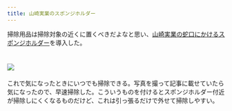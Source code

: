 ```yaml
---
title: 山崎実業のスポンジホルダー
---
```

掃除用品は掃除対象の近くに置くべきだよなと思い、[山崎実業の蛇口にかけるスポンジホルダー](https://www.amazon.co.jp/dp/B07MM4GC6P)を導入した。

![](https://lh5.googleusercontent.com/O3Mmw7l4Rj-4d8lqHUVRDldHC8eKBiu3SbvjUQDT3wFUwZpI1Hzx--QEkA_brgboZyMKJm3CwC7OY3V73KI3qmpXs1l1m0V5InONRN_IDY5Wvc6E2WbIPHimren5LCmw-gvAVjlU2CrUYatjUHVEIvGwwkuEOrv1wwNgZpO0JhMkDjRrU-Cz48B7iXa1)
===================================================================================================================================================================================================================================

これで気になったときにいつでも掃除できる。写真を撮って記事に載せていたら気になったので、早速掃除した。こういうものを付けるとスポンジホルダー付近が掃除しにくくなるものだけど、これは引っ張るだけで外せて掃除しやすい。
